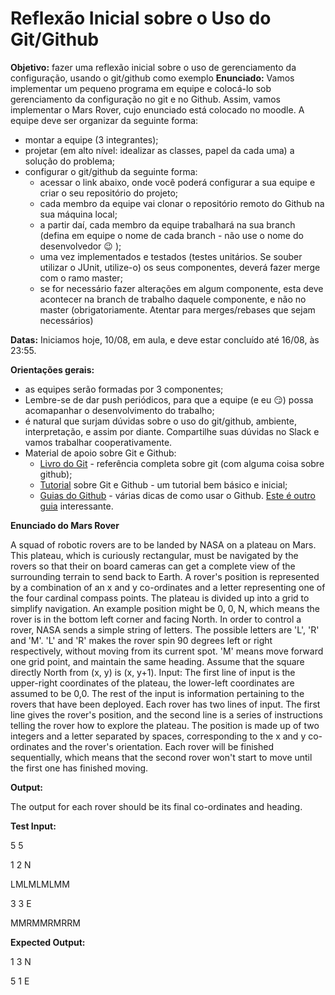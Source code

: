 # Reflexão Inicial sobre o Uso do Git/Github

**Objetivo:** fazer uma reflexão inicial sobre o uso de gerenciamento da configuração, usando o git/github como exemplo
**Enunciado:** Vamos implementar um pequeno programa em equipe e colocá-lo sob gerenciamento da configuração no git e no Github.
Assim, vamos implementar o Mars Rover, cujo enunciado está colocado no moodle. A equipe deve ser organizar da seguinte forma: 
   * montar a equipe (3 integrantes);
   * projetar (em alto nível: idealizar as classes, papel da cada uma) a solução do problema;
   * configurar o git/github da seguinte forma: 
       * acessar o link abaixo, onde você poderá configurar a sua equipe e criar o seu repositório do projeto;
       * cada membro da equipe vai clonar o repositório remoto do Github na sua máquina local;
       * a partir daí, cada membro da equipe trabalhará na sua branch (defina em equipe o nome de cada branch - não use o nome do desenvolvedor  :wink: );
       * uma vez implementados e testados (testes unitários. Se souber utilizar o JUnit, utilize-o) os seus componentes, deverá fazer merge com o ramo master;
       * se for necessário fazer alterações em algum componente, esta deve acontecer na branch de trabalho daquele componente, e não no master (obrigatoriamente. Atentar para merges/rebases que sejam necessários)

**Datas:** Iniciamos hoje, 10/08, em aula, e deve estar concluído até 16/08, às 23:55.

**Orientações gerais:** 
   * as equipes serão formadas por 3 componentes;
   * Lembre-se de dar push periódicos, para que a equipe (e eu :smirk:) possa acomapanhar o desenvolvimento do trabalho;
   * é natural que surjam dúvidas sobre o uso do git/github, ambiente, interpretação, e assim por diante. Compartilhe suas dúvidas no Slack e vamos trabalhar cooperativamente.
   * Material de apoio sobre Git e Github:
      * [Livro do Git](https://git-scm.com/book/en/v2) - referência completa sobre git (com alguma coisa sobre github);
      * [Tutorial](http://rogerdudler.github.io/git-guide/index.pt_BR.html) sobre Git e Github - um tutorial bem básico e inicial;
      * [Guias do Github](https://guides.github.com/) - várias dicas de como usar o Github. [Este é outro guia](http://rogerdudler.github.io/git-guide/) interessante.

**Enunciado do Mars Rover**

A squad of robotic rovers are to be landed by NASA on a plateau on Mars.
This plateau, which is curiously rectangular, must be navigated by the rovers so that their on board cameras can get a complete view of the surrounding terrain to send back to Earth.
A rover's position is represented by a combination of an x and y co-ordinates and a letter representing one of the four cardinal compass points. The plateau is divided up into a grid to simplify navigation. An example position might be 0, 0, N, which means the rover is in the bottom left corner and facing North.
In order to control a rover, NASA sends a simple string of letters. The possible letters are 'L', 'R' and 'M'. 'L' and 'R' makes the rover spin 90 degrees left or right respectively, without moving from its current spot.
'M' means move forward one grid point, and maintain the same heading.
Assume that the square directly North from (x, y) is (x, y+1).
Input:
The first line of input is the upper-right coordinates of the plateau, the lower-left coordinates are assumed to be 0,0.
The rest of the input is information pertaining to the rovers that have been deployed. Each rover has two lines of input. The first line gives the rover's position, and the second line is a series of instructions telling the rover how to explore the plateau.
The position is made up of two integers and a letter separated by spaces, corresponding to the x and y co-ordinates and the rover's orientation.
Each rover will be finished sequentially, which means that the second rover won't start to move until the first one has finished moving.

**Output:**

The output for each rover should be its final co-ordinates and heading.

**Test Input:**

5 5

1 2 N

LMLMLMLMM

3 3 E

MMRMMRMRRM

**Expected Output:**

1 3 N

5 1 E

